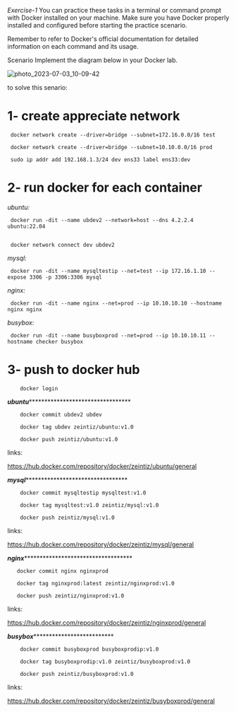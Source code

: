 *Exercise-1* You can practice these tasks in a terminal or command prompt with Docker installed on your machine. Make sure you have Docker properly installed and configured before starting the practice scenario. 
 
Remember to refer to Docker's official documentation for detailed information on each command and its usage. 
 
Scenario 
Implement the diagram below in your Docker lab.


![photo_2023-07-03_10-09-42](https://github.com/zizitizi/my-devops-Roadmap/assets/123273835/2907f3ee-2647-4ef7-9121-6abf1ea819b9)



to solve this senario:

# 1- create appreciate network

     docker network create --driver=bridge --subnet=172.16.0.0/16 test

     docker network create --driver=bridge --subnet=10.10.0.0/16 prod
     
     sudo ip addr add 192.168.1.3/24 dev ens33 label ens33:dev


     



# 2- run docker for each container 

*ubuntu:*

     docker run -dit --name ubdev2 --network=host --dns 4.2.2.4 ubuntu:22.04


     docker network connect dev ubdev2
     

*mysql:*


     docker run -dit --name mysqltestip --net=test --ip 172.16.1.10 --expose 3306 -p 3306:3306 mysql


*nginx:*

     
     docker run -dit --name nginx --net=prod --ip 10.10.10.10 --hostname nginx nginx


*busybox:*     

     
     docker run -dit --name busyboxprod --net=prod --ip 10.10.10.11 --hostname checker busybox
     


# 3- push to docker hub

        docker login


*****************************ubuntu**************************************************************


        docker commit ubdev2 ubdev

        docker tag ubdev zeintiz/ubuntu:v1.0

        docker push zeintiz/ubuntu:v1.0

links:

https://hub.docker.com/repository/docker/zeintiz/ubuntu/general


*****************************mysql**************************************************************


        docker commit mysqltestip mysqltest:v1.0
        
        docker tag mysqltest:v1.0 zeintiz/mysql:v1.0
        
        docker push zeintiz/mysql:v1.0


links:

https://hub.docker.com/repository/docker/zeintiz/mysql/general


*********************************nginx********************************************************************


       docker commit nginx nginxprod
       
       docker tag nginxprod:latest zeintiz/nginxprod:v1.0
       
       docker push zeintiz/nginxprod:v1.0

links:

https://hub.docker.com/repository/docker/zeintiz/nginxprod/general

*************************************busybox***************************************************************


        docker commit busyboxprod busyboxprodip:v1.0
        
        docker tag busyboxprodip:v1.0 zeintiz/busyboxprod:v1.0
        
        docker push zeintiz/busyboxprod:v1.0


links: 


https://hub.docker.com/repository/docker/zeintiz/busyboxprod/general




